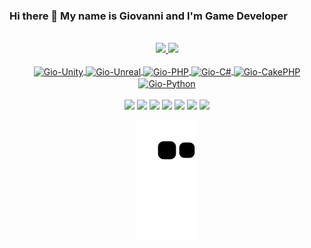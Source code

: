 ### Hi there 👋 My name is Giovanni and I'm Game Developer

</br>
<div align="center">
  <a href="https://github.com/gio-gamedev">
  <img height="130em" src="https://github-readme-stats.vercel.app/api?username=gio-gamedev&show_icons=true&theme=dracula&include_all_commits=true&count_private=true"/>
  <img height="130em" src="https://github-readme-stats.vercel.app/api/top-langs/?username=gio-gamedev&layout=compact&langs_count=7&theme=dracula"/>
</div>
  
  
<div align="center" style="display: inline_block"><br>
  <img align="center" alt="Gio-Unity" height="40" width="50" src="https://cdn.jsdelivr.net/gh/devicons/devicon/icons/unity/unity-original.svg">
  <img align="center" alt="Gio-Unreal" height="40" width="50" src="https://cdn.jsdelivr.net/gh/devicons/devicon/icons/unrealengine/unrealengine-original.svg">
  <img align="center" alt="Gio-PHP" height="40" width="50" src="https://cdn.jsdelivr.net/gh/devicons/devicon/icons/php/php-original.svg">
  <img align="center" alt="Gio-C#" height="40" width="50" src="https://cdn.jsdelivr.net/gh/devicons/devicon/icons/csharp/csharp-original.svg">
  <img align="center" alt="Gio-CakePHP" height="40" width="50" src="https://cdn.jsdelivr.net/gh/devicons/devicon/icons/cakephp/cakephp-original.svg">
  <img align="center" alt="Gio-Python" height="40" width="50" src="https://cdn.jsdelivr.net/gh/devicons/devicon/icons/python/python-original-wordmark.svg">
</div>

  </br>
<div align="center"> 
  <a href="https://www.instagram.com/gio_gamedev/" target="_blank"><img src="https://img.shields.io/badge/Instagram-E4405F?style=for-the-badge&logo=instagram&logoColor=white" target="_blank"></a>
  <a href="https://www.linkedin.com/in/giogamedev" target="_blank"><img src="https://img.shields.io/badge/LinkedIn-0077B5?style=for-the-badge&logo=linkedin&logoColor=white" target="_blank"></a>
 	<a href="https://www.twitch.tv/gio_gamedev" target="_blank"><img src="https://img.shields.io/badge/Twitch-9146FF?style=for-the-badge&logo=twitch&logoColor=white" target="_blank"></a>
 <a href="https://gio-gamedev.itch.io" target="_blank"><img src="https://img.shields.io/badge/Itch.io-FA5C5C?style=for-the-badge&logo=itchdotio&logoColor=white" target="_blank"></a> 
 <a href = "mailto:giovannis.mariano@gmail.com"><img src="https://img.shields.io/badge/-Gmail-%23333?style=for-the-badge&logo=gmail&logoColor=white" target="_blank"></a>
 <a href="https://linktr.ee/gio_gamedev" target="_blank"><img src="https://img.shields.io/badge/linktree-39E09B?style=for-the-badge&logo=linktree&logoColor=white" target="_blank"></a> 
 <a href="https://t.me/gio_gamedev" target="_blank"><img src="https://img.shields.io/badge/Telegram-2CA5E0?style=for-the-badge&logo=telegram&logoColor=white" target="_blank"></a> 

 ![Snake animation](https://github.com/xgiovannisx/xgiovannisx/blob/output/github-contribution-grid-snake.svg)
 
</div>
